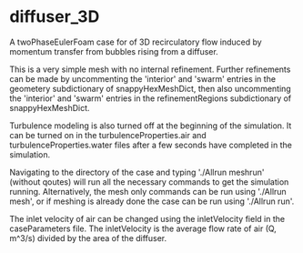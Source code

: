 # diffuser_3D
A twoPhaseEulerFoam case for of 3D recirculatory flow induced by momentum transfer from bubbles rising from a diffuser.

This is a very simple mesh with no internal refinement. Further refinements can be made by uncommenting the 'interior' and
'swarm' entries in the geometery subdictionary of snappyHexMeshDict, then also uncommenting the 'interior' and 'swarm' entries
in the refinementRegions subdictionary of snappyHexMeshDict.

Turbulence modeling is also turned off at the beginning of the simulation. It can be turned on in the 
turbulenceProperties.air and turbulenceProperties.water files after a few seconds have completed in
the simulation. 

Navigating to the directory of the case and typing './Allrun meshrun' (without qoutes) will run 
all the necessary commands to get the simulation running. Alternatively, the mesh only commands
can be run using './Allrun mesh', or if meshing is already done the case can be run using
'./Allrun run'. 

The inlet velocity of air can be changed using the inletVelocity field in the caseParameters file.
The inletVelocity is the average flow rate of air (Q, m^3/s) divided by the area of the diffuser.